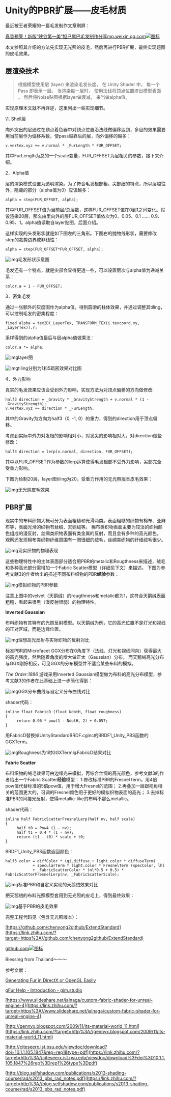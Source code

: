 # Unity的PBR扩展——皮毛材质

最近被王者荣耀的一篇毛发制作文章刷屏：

[真香预警！新版“峡谷第一美”妲己尾巴毛发制作分享](https://link.zhihu.com/?target=https%3A//mp.weixin.qq.com/s/aIWMEO5Qa2gNn2yCmnHbOg)[mp.weixin.qq.com![图标](FurMaterial.assets/v2-e892f9259fbcf09f3364d2a14a399648_180x120.jpg)](https://link.zhihu.com/?target=https%3A//mp.weixin.qq.com/s/aIWMEO5Qa2gNn2yCmnHbOg)

本文参照其介绍的方法先实现无光照的皮毛，然后再进行PBR扩展，最终实现题图的皮毛效果。

## **层渲染技术**

> 根据模型使用层 (layer) 来渲染毛发长度，
> 在 Unity Shader 中，
> 每一个 Pass 即表示一层。
> 当渲染每一层时，
> 使用法线将顶点位置挤出模型表面 。
> 然后将Noise贴图根据layer做衰减，
> 来当做alpha值。

实现原理本文就不再详述，这里列出一些实现细节。

\1. Shell层

向外突出的层通过在顶点着色器中对顶点位置沿法线做偏移达到，多层的效果需要用当前层作为偏移系数，使pass越靠后的层，向外偏移的越多：

```text
v.vertex.xyz += v.normal * _FurLength * FUR_OFFSET;
```

其中FurLength为总的一个scale变量，FUR_OFFSET为层相关的参数，接下来介绍。

2．Alpha值

层的渲染模式设置为透明渲染。为了符合毛发根部粗，尖部细的特点，所以层越往外，隐藏的部分（alpha值为0）应该越多：

```text
alpha = step(FUR_OFFSET, alpha);
```

其中FUR_OFFSET值为当前层/总层数，这样FUR_OFFSET值在0到1之间变化。假设渲染20层，那么由里向外的层FUR_OFFSET值依次为0、0.05、0.1 …… 0.9、0.95、1。alpha值读取自layer贴图，后面介绍。

这样实现的头发形状就是如下图左的三角形。下图右的抛物线形状，需要修改step的裁剪边界成非线性：

```text
alpha = step(FUR_OFFSET*FUR_OFFSET, alpha);
```

![img](FurMaterial.assets/v2-2d73f778fe90957e706153dadd1e98c0_720w.jpg)毛发形状示意图

毛发还有一个特点，就是尖部会显得更透一些，可以设置层次与alpha值为递减关系：

```text
color.a = 1 - FUR_OFFSET;
```

3．密集毛发

通过一张额外的灰度图作为alpha值，得到圆滑的柱体效果，并通过调整其tiling，可以控制毛发的密集程度：

```text
fixed alpha = tex2D(_LayerTex, TRANSFORM_TEX(i.texcoord.xy, _LayerTex)).r;
```

采样得到的alpha值最后与层alpha值做乘法：

```text
color.a *= alpha;
```

![img](FurMaterial.assets/v2-a0ad38493301ccb02b583fd1ba1723e4_720w.jpg)layer图

![img](FurMaterial.assets/v2-17a80ab0095ef5eec89cd981eaad576d_720w.jpg)tiling分别为1和5疏密效果对比图

4．外力影响

真实的毛发效果应该会受到外力影响，实现方法为对顶点偏移的方向做修改:

```text
half3 direction = _Gravity * _GravityStrength + v.normal * (1 - _GravityStrength);
v.vertex.xyz += direction * _FurLength;
```

其中的Gravity为方向为half3（0, -1, 0）的重力，得到的direction用于顶点偏移。

考虑到实际中外力对发根的影响相对小，对发尖的影响相对大，对direction做些修改：

```text
half3 direction = lerp(v.normal, direction, FUR_OFFSET);
```

其中以FUR_OFFSET作为参数的lerp运算使得毛发根部不受外力影响，尖部完全受重力影响。

下图为绘制20层，layer图tiling为20，受重力作用的无光照版本皮毛效果：

![img](FurMaterial.assets/v2-2d636e6119daa2525dcb7eb912148fb2_720w.jpg)无光照皮毛效果

## **PBR扩展**

现实中的布料织物大概可分为表面粗糙和光滑两类。表面粗糙的织物有棉布、亚麻布等，表面光滑的织物有丝绸、天鹅绒等。 棉布类织物表面主要为较淡的织物颜色组成的漫反射，丝绸类织物表面有类金属的反射，而且会有多种的高光颜色。  观察还发现棉布类织物纤维周围有一圈很细的绒毛，丝绸类织物的纤维绒毛很少。 

![img](FurMaterial.assets/v2-ffdbe6b92aea3eb7986d5a237cd5aa90_720w.jpg)现实织物的物理表现

这些物理特性中的主体表面部分适合用PBR的metalic和Rougthness来描述，绒毛和多种高光部分需增加一个Fabric Scatter模型（详细见下文）来描述。 下图为参考文献3的作者给出的描述不同布料织物的PBR**经验**参数： 

![img](FurMaterial.assets/v2-a21aa26c56a6716ea757698c01ed6694_720w.jpg)模拟织物的PBR参数

注意上图中的velvet（天鹅绒）的rougthness和metalic都为1，这符合天鹅绒表面粗糙，看起来很黑（漫反射很弱）的物理特性。

**Inverted Gaussian**

布料织物有其特有的光照反射模型。以天鹅绒为例，它的高光位置不是灯光和视线的正对区域，而是边缘位置。 

![img](FurMaterial.assets/v2-47aa7fbe6ffe10c9d74a069282b4dfac_720w.jpg)理想高光反射与实际织物的反射对比

标准PBR的Microfacet GGX分布在0角度下（法线、灯光和视线同向）获得最大的高光强度，然后随着角度的增大做正太（Gaussian）分布， 而天鹅绒高光分布与GGX刚好相反，可见GGX的分布模型并不适合某些布料的模拟。

*The Order:1886* 游戏采用Inverted Gaussian模型做为布料的高光分布模型，参考文献3的作者在此基础上进一步简化得到： 

![img](FurMaterial.assets/v2-2442d1dceed9006af46b1c8b4f6dcfaa_720w.jpg)GGX分布曲线与自定义分布曲线对比

shader代码：

```text
inline float FabricD (float NdotH, float roughness)
{
     return 0.96 * pow(1 - NdotH, 2) + 0.057;
}
```

用FabricD替换掉UnityStandardBRDF.cginc的BRDF1_Unity_PBS函数的GGXTerm。

![img](FurMaterial.assets/v2-f05e946f68e7a7f46835bb326ee7bf5e_720w.jpg)Roughness为1时GGXTerm与FabricD结果对比

**Fabric Scatter**

布料织物的绒毛效果可由边缘光来模拟，再综合丝绸的高光颜色，参考文献3的作者给出一个Fabric Scatter**经验**模型：
 1.修改标准PBR的Fresnel term，用4倍pow值代替标准的5倍pow值，用于增大Fresnel的范围；
 2.再叠加一层跟视角相关的范围更大的，可调的Fresnel颜色用于更好的模拟织物表面的高光；
 3.去掉标准PBR的间接光反射，使得metallic-like的布料不那么metallic。

shader代码：

```text
inline half FabricScatterFresnelLerp(half nv, half scale)
{
     half t0 = Pow4 (1 - nv);
     half t1 = 0.4 * (1 - nv);
     return (t1 - t0) * scale + t0; 
}
```

BRDF1_Unity_PBS函数返回颜色：

```text
half3 color = diffColor * (gi.diffuse + light.color * diffuseTerm)  
            + specularTerm * light.color * FresnelTerm (specColor, lh)
            + _FabricScatterColor * (nl*0.5 + 0.5) * FabricScatterFresnelLerp(nv, _FabricScatterScale);
```

![img](FurMaterial.assets/v2-0e23e27dd70f985be3d5c9a6fc842aae_720w.jpg)标准PBR和自定义实现的天鹅绒效果对比

把天鹅绒的布料光照模型套用到无光照的皮毛上，得到最终效果：

![img](FurMaterial.assets/v2-038fcd76247578faede490fb493c6b90_720w.jpg)基于PBR的皮毛效果

完整工程代码见（包含无光照版本）：

[https://github.com/chenyong2github/ExtendStandard](https://link.zhihu.com/?target=https%3A//github.com/chenyong2github/ExtendStandard)

[github.com![图标](FurMaterial.assets/v2-06ce3400e350c07c493f688d7b2326e6_ipico.jpg)](https://link.zhihu.com/?target=https%3A//github.com/chenyong2github/ExtendStandard)

Blessing from Thailand～～～

参考文献：

[Generating Fur in DirectX or OpenGL Easily](https://link.zhihu.com/?target=http%3A//www.xbdev.net/directx3dx/specialX/Fur/)

[gFur Help - Introduction - gim.studio](https://link.zhihu.com/?target=http%3A//gim.studio/gfur-help-introduction/)

[https://www.slideshare.net/jalnaga/custom-fabric-shader-for-unreal-engine-4](https://link.zhihu.com/?target=https%3A//www.slideshare.net/jalnaga/custom-fabric-shader-for-unreal-engine-4)

 [http://gennyx.blogspot.com/2009/11/its-material-world_11.html](https://link.zhihu.com/?target=http%3A//gennyx.blogspot.com/2009/11/its-material-world_11.html) 

 [http://citeseerx.ist.psu.edu/viewdoc/download?doi=10.1.1.105.1847&rep=rep1&type=pdf](https://link.zhihu.com/?target=http%3A//citeseerx.ist.psu.edu/viewdoc/download%3Fdoi%3D10.1.1.105.1847%26rep%3Drep1%26type%3Dpdf)  

 [http://blog.selfshadow.com/publications/s2013-shading-course/rad/s2013_pbs_rad_notes.pdf](https://link.zhihu.com/?target=http%3A//blog.selfshadow.com/publications/s2013-shading-course/rad/s2013_pbs_rad_notes.pdf) 